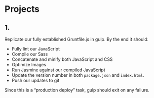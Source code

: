 # Projects



## 1. 

Replicate our fully established Gruntfile.js in gulp. By the end it should:

- Fully lint our JavaScript
- Compile our Sass
- Concatenate and minify both JavaScript and CSS
- Optimize Images
- Run Jasmine against our compiled JavaScript
- Update the version number in both `package.json` and `index.html`.
- Push our updates to git

Since this is a “production deploy” task, gulp should exit on any failure.

